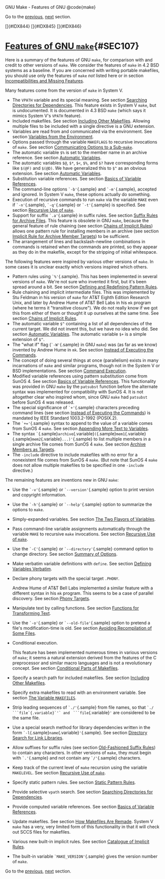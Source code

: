 GNU Make - Features of GNU \@code{make}

Go to the [previous](make_11.md), [next](make_13.md) section.

[]{#IDX844} []{#IDX845} []{#IDX846}

# [Features of GNU `make`](make_toc.md#SEC107){#SEC107}

Here is a summary of the features of GNU `make`, for comparison with and
credit to other versions of `make`. We consider the features of `make`
in 4.2 BSD systems as a baseline. If you are concerned with writing
portable makefiles, you should use only the features of `make` *not*
listed here or in section [Incompatibilities and Missing
Features](make_13.md#SEC108).

Many features come from the version of `make` in System V.

-   The `VPATH` variable and its special meaning. See section [Searching
    Directories for Dependencies](make_4.md#SEC25). This feature
    exists in System V `make`, but is undocumented. It is documented in
    4.3 BSD `make` (which says it mimics System V\'s `VPATH` feature).
-   Included makefiles. See section [Including Other
    Makefiles](make_3.md#SEC15). Allowing multiple files to be
    included with a single directive is a GNU extension.
-   Variables are read from and communicated via the environment. See
    section [Variables from the Environment](make_6.md#SEC66).
-   Options passed through the variable `MAKEFLAGS` to recursive
    invocations of `make`. See section [Communicating Options to a
    Sub-`make`](make_5.md#SEC51).
-   The automatic variable `$%` is set to the member name in an archive
    reference. See section [Automatic Variables](make_10.md#SEC94).
-   The automatic variables `$@`, `$*`, `$<`, `$%`, and `$?` have
    corresponding forms like `$(@F)` and `$(@D)`. We have generalized
    this to `$^` as an obvious extension. See section [Automatic
    Variables](make_10.md#SEC94).
-   Substitution variable references. See section [Basics of Variable
    References](make_6.md#SEC56).
-   The command-line options `` `-b' ``{.sample} and
    `` `-m' ``{.sample}, accepted and ignored. In System V `make`, these
    options actually do something.
-   Execution of recursive commands to run `make` via the variable
    `MAKE` even if `` `-n' ``{.sample}, `` `-q' ``{.sample} or
    `` `-t' ``{.sample} is specified. See section [Recursive Use of
    `make`](make_5.md#SEC48).
-   Support for suffix `` `.a' ``{.sample} in suffix rules. See section
    [Suffix Rules for Archive Files](make_11.md#SEC106). This feature
    is obsolete in GNU `make`, because the general feature of rule
    chaining (see section [Chains of Implicit
    Rules](make_10.md#SEC90)) allows one pattern rule for installing
    members in an archive (see section [Implicit Rule for Archive Member
    Targets](make_11.md#SEC103)) to be sufficient.
-   The arrangement of lines and backslash-newline combinations in
    commands is retained when the commands are printed, so they appear
    as they do in the makefile, except for the stripping of initial
    whitespace.

The following features were inspired by various other versions of
`make`. In some cases it is unclear exactly which versions inspired
which others.

-   Pattern rules using `` `%' ``{.sample}. This has been implemented in
    several versions of `make`. We\'re not sure who invented it first,
    but it\'s been spread around a bit. See section [Defining and
    Redefining Pattern Rules](make_10.md#SEC91).
-   Rule chaining and implicit intermediate files. This was implemented
    by Stu Feldman in his version of `make` for AT&T Eighth Edition
    Research Unix, and later by Andrew Hume of AT&T Bell Labs in his
    `mk` program (where he terms it \"transitive closure\"). We do not
    really know if we got this from either of them or thought it up
    ourselves at the same time. See section [Chains of Implicit
    Rules](make_10.md#SEC90).
-   The automatic variable `$^` containing a list of all dependencies of
    the current target. We did not invent this, but we have no idea who
    did. See section [Automatic Variables](make_10.md#SEC94). The
    automatic variable `$+` is a simple extension of `$^`.
-   The \"what if\" flag (`` `-W' ``{.sample} in GNU `make`) was (as far
    as we know) invented by Andrew Hume in `mk`. See section [Instead of
    Executing the Commands](make_9.md#SEC81).
-   The concept of doing several things at once (parallelism) exists in
    many incarnations of `make` and similar programs, though not in the
    System V or BSD implementations. See section [Command
    Execution](make_5.md#SEC44).
-   Modified variable references using pattern substitution come from
    SunOS 4. See section [Basics of Variable
    References](make_6.md#SEC56). This functionality was provided in
    GNU `make` by the `patsubst` function before the alternate syntax
    was implemented for compatibility with SunOS 4. It is not altogether
    clear who inspired whom, since GNU `make` had `patsubst` before
    SunOS 4 was released.
-   The special significance of `` `+' ``{.sample} characters preceding
    command lines (see section [Instead of Executing the
    Commands](make_9.md#SEC81)) is mandated by IEEE Standard
    1003.2-1992 (POSIX.2).
-   The `` `+=' ``{.sample} syntax to append to the value of a variable
    comes from SunOS 4 `make`. See section [Appending More Text to
    Variables](make_6.md#SEC63).
-   The syntax
    `` ` ``{.sample}`archive`{.variable}`(`{.sample}`mem1`{.variable}` `{.sample}`mem2`{.variable}`...)'`{.sample}
    to list multiple members in a single archive file comes from SunOS 4
    `make`. See section [Archive Members as
    Targets](make_11.md#SEC102).
-   The `-include` directive to include makefiles with no error for a
    nonexistent file comes from SunOS 4 `make`. (But note that SunOS 4
    `make` does not allow multiple makefiles to be specified in one
    `-include` directive.)

The remaining features are inventions new in GNU `make`:

-   Use the `` `-v' ``{.sample} or `` `--version' ``{.sample} option to
    print version and copyright information.

-   Use the `` `-h' ``{.sample} or `` `--help' ``{.sample} option to
    summarize the options to `make`.

-   Simply-expanded variables. See section [The Two Flavors of
    Variables](make_6.md#SEC57).

-   Pass command-line variable assignments automatically through the
    variable `MAKE` to recursive `make` invocations. See section
    [Recursive Use of `make`](make_5.md#SEC48).

-   Use the `` `-C' ``{.sample} or `` `--directory' ``{.sample} command
    option to change directory. See section [Summary of
    Options](make_9.md#SEC85).

-   Make verbatim variable definitions with `define`. See section
    [Defining Variables Verbatim](make_6.md#SEC65).

-   Declare phony targets with the special target `.PHONY`.

    Andrew Hume of AT&T Bell Labs implemented a similar feature with a
    different syntax in his `mk` program. This seems to be a case of
    parallel discovery. See section [Phony Targets](make_4.md#SEC31).

-   Manipulate text by calling functions. See section [Functions for
    Transforming Text](make_8.md#SEC71).

-   Use the `` `-o' ``{.sample} or `` `--old-file' ``{.sample} option to
    pretend a file\'s modification-time is old. See section [Avoiding
    Recompilation of Some Files](make_9.md#SEC82).

-   Conditional execution.

    This feature has been implemented numerous times in various versions
    of `make`; it seems a natural extension derived from the features of
    the C preprocessor and similar macro languages and is not a
    revolutionary concept. See section [Conditional Parts of
    Makefiles](make_7.md#SEC67).

-   Specify a search path for included makefiles. See section [Including
    Other Makefiles](make_3.md#SEC15).

-   Specify extra makefiles to read with an environment variable. See
    section [The Variable `MAKEFILES`](make_3.md#SEC16).

-   Strip leading sequences of `` `./' ``{.sample} from file names, so
    that `` `./ ```file`{.variable}`'` and `` ` ```file`{.variable}`'`
    are considered to be the same file.

-   Use a special search method for library dependencies written in the
    form `` `-l ``{.sample}`name`{.variable}`'`{.sample}. See section
    [Directory Search for Link Libraries](make_4.md#SEC30).

-   Allow suffixes for suffix rules (see section [Old-Fashioned Suffix
    Rules](make_10.md#SEC99)) to contain any characters. In other
    versions of `make`, they must begin with `` `.' ``{.sample} and not
    contain any `` `/' ``{.sample} characters.

-   Keep track of the current level of `make` recursion using the
    variable `MAKELEVEL`. See section [Recursive Use of
    `make`](make_5.md#SEC48).

-   Specify static pattern rules. See section [Static Pattern
    Rules](make_4.md#SEC37).

-   Provide selective `vpath` search. See section [Searching Directories
    for Dependencies](make_4.md#SEC25).

-   Provide computed variable references. See section [Basics of
    Variable References](make_6.md#SEC56).

-   Update makefiles. See section [How Makefiles Are
    Remade](make_3.md#SEC17). System V `make` has a very, very limited
    form of this functionality in that it will check out SCCS files for
    makefiles.

-   Various new built-in implicit rules. See section [Catalogue of
    Implicit Rules](make_10.md#SEC88).

-   The built-in variable `` `MAKE_VERSION' ``{.sample} gives the
    version number of `make`.

Go to the [previous](make_11.md), [next](make_13.md) section.
